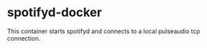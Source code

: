 # spotifyd-docker

This container starts spotifyd and connects to a local pulseaudio tcp connection.
